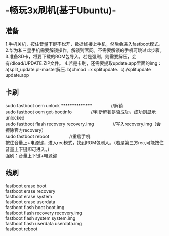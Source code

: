 # -畅玩3x刷机(基于Ubuntu)-
<h2>准备</h2>
1.手机关机，按住音量下键不松开，数据线接上手机，然后会进入fastboot模式。<br>
2.华为和三星手机需要解锁操作，解锁到官网。不需要解锁的手机可跳过此步骤。<br>
3.准备SD卡，将要下载的ROM包导入。若是强刷，则需要解压，会有/dload/UPDATE.ZIP文件。
4.若是卡刷，还需要提取update.app里面的img：a)split_update.pl-master解压. b)chmod +x splitupdate.  c)./splitupdate update.app
<h2>卡刷</h2>
sudo fastboot oem unlock **************　　　　 //解锁<br>
sudo fastboot oem get-bootinfo 　　　　//判断解锁是否成功，成功则显示unlocked<br>
sudo fastboot flash recovery recovery.img　　　　 //写入recovery.img（会擦除官方recovery）<br>
sudo fastboot reboot 　　　　 //重启手机<br>
按住音量上+电源键，进入rec模式，找到ROM包刷入。（若是第三方rec,可能按住音量上下键即可进入。)<br>
强刷：音量上下键+电源键
<h2>线刷</h2>
fastboot erase boot<br>
fastboot erase recovery<br>
fastboot erase system<br>
fastboot erase userdata<br>
fastboot flash boot boot.img<br>
fastboot flash recovery recovery.img<br>
fastboot flash system system.img<br>
fastboot flash userdata userdata.img<br>
fastboot reboot<br>

